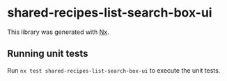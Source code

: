 # shared-recipes-list-search-box-ui

This library was generated with [Nx](https://nx.dev).

## Running unit tests

Run `nx test shared-recipes-list-search-box-ui` to execute the unit tests.
